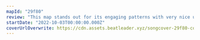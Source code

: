 ```yaml
---
mapId: "29f80"
review: "This map stands out for its engaging patterns with very nice use of arcs & chains,  great representation and emphasis that make you feel the music in each of the diffs, and its lovely lightshow!"
startDate: "2022-10-03T00:00:00.000Z"
coverUrlOverwrite: https://cdn.assets.beatleader.xyz/songcover-29f80-cover.PNG
---
```

